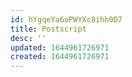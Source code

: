 ```yaml
---
id: hYgqeYa6oPWYXc8ihh0D7
title: Postscript
desc: ''
updated: 1644961726971
created: 1644961726971
---
```


